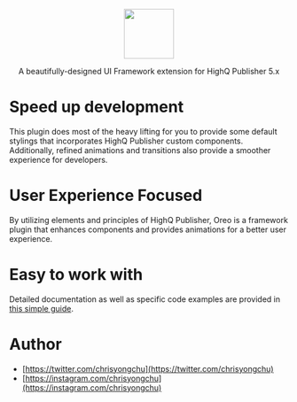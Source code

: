 <p align="center"><img width="90" src="https://blobscdn.gitbook.com/v0/b/gitbook-28427.appspot.com/o/spaces%2F-LbGFF8_vMz6ZaY9dTdK%2Favatar.png?generation=1554012182062413&alt=media"></p>
<p align="center">A beautifully-designed UI Framework extension for HighQ Publisher 5.x</p>

# Speed up development
This plugin does most of the heavy lifting for you to provide some default stylings that incorporates HighQ Publisher custom components. Additionally, refined animations and transitions also provide a smoother experience for developers.

# User Experience Focused
By utilizing elements and principles of HighQ Publisher, Oreo is a framework plugin that enhances components and provides animations for a better user experience.

# Easy to work with
Detailed documentation as well as specific code examples are provided in [this simple guide](https://yongchuc.gitbook.io/oreo/).

# Author
* [https://twitter.com/chrisyongchu](https://twitter.com/chrisyongchu)
* [https://instagram.com/chrisyongchu](https://instagram.com/chrisyongchu)
